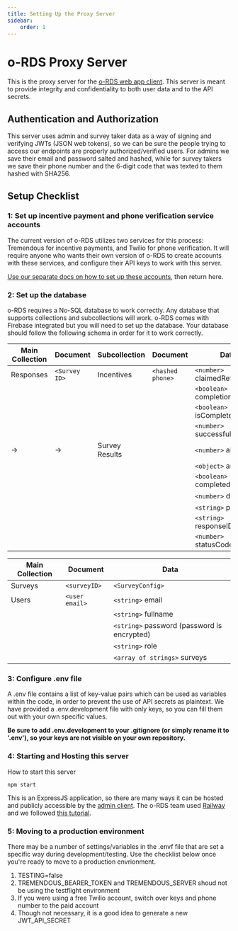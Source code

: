 ```yaml
---
title: Setting Up the Proxy Server
sidebar: 
    order: 1
---
```


# o-RDS Proxy Server

This is the proxy server for the [o-RDS web app client](https://github.com/o-RDS/o-rds-web-app). This server is meant to provide integrity and confidentiality to both user data and to the API secrets. 


## Authentication and Authorization
This server uses admin and survey taker data as a way of signing and verifying JWTs (JSON web tokens), so we can be sure the people trying to access our endpoints are properly authorized/verified users. For admins we save their email and password salted and hashed, while for survey takers we save their phone number and the 6-digit code that was texted to them hashed with SHA256.


## Setup Checklist

### 1: Set up incentive payment and phone verification service accounts
The current version of o-RDS utilizes two services for this process: Tremendous for incentive payments, and Twilio for phone verification. It will require anyone who wants their own version of o-RDS to create accounts with these services, and configure their API keys to work with this server. 

[Use our separate docs on how to set up these accounts](/getting-started/api-keys), then return here. 

### 2: Set up the database 

o-RDS requires a No-SQL database to work correctly. Any database that supports collections and subcollections will work. o-RDS comes with Firebase integrated but you will need to set up the database. Your database should follow the following schema in order for it to work correctly.

| Main Collection | Document     | Subcollection                             | Document       | Data                         |
|---------------|--------------|-------------------------------------------|----------------|------------------------------|
| Responses     | `<Survey ID>`  | Incentives                                | `<hashed phone>` | `<number>` claimedReferrals    |
|               |              |                                           |                | `<boolean>` completionClaimed  |
|               |              |                                           |                | `<boolean>` isComplete         |
|               |              |                                           |                | `<number>` successfulReferrals |
| ->            | ->           | Survey Results                            | <responseID>   | `<number>` alias               |
|               |              |                                           |                | `<object>` answers             |
|               |              |                                           |                | `<boolean>` completed          |
|               |              |                                           |                | `<number>` depth               |
|               |              |                                           |                | `<string>` parentID            |
|               |              |                                           |                | `<string>` responseID          |
|               |              |                                           |                | `<number>` statusCode          |

| Main Collection | Document     | Data                                      |               
|---------------|--------------|---------------------------------------------|
| Surveys       | `<surveyID>`   | `<SurveyConfig>`                            |                
| Users         | `<user email>` | `<string>` email                            |                
|               |              | `<string>` fullname                         |                
|               |              | `<string>` password (password is encrypted) |                
|               |              | `<string>` role                             |                
|               |              | `<array of strings>` surveys                |                




### 3: Configure .env file
A .env file contains a list of key-value pairs which can be used as variables within the code, in order to prevent the use of API secrets as plaintext. We have provided a .env.development file with only keys, so you can fill them out with your own specific values.

**Be sure to add .env.development to your .gitignore (or simply rename it to '.env'), so your keys are not visible on your own repository.**

### 4: Starting and Hosting this server
How to start this server

    npm start


This is an ExpressJS application, so there are many ways it can be hosted and publicly accessible by the [admin client](https://github.com/o-RDS/o-rds-web-app). The o-RDS team used [Railway](https://railway.app/) and we followed [this tutorial](https://developer.mozilla.org/en-US/docs/Learn/Server-side/Express_Nodejs/deployment). 

### 5: Moving to a production environment
There may be a number of settings/variables in the .envf file that are set a specific way during development/testing. Use the checklist below once you're ready to move to a production envrionment. 

1. TESTING=false
2. TREMENDOUS_BEARER_TOKEN and TREMENDOUS_SERVER shoud not be using the testflight environment
3. If you were using a free Twilio account, switch over keys and phone number to the paid account
4. Though not necessary, it is a good idea to generate a new JWT_API_SECRET

[comment]: <> (This will be where we can link to the OpenAPI spec document)
